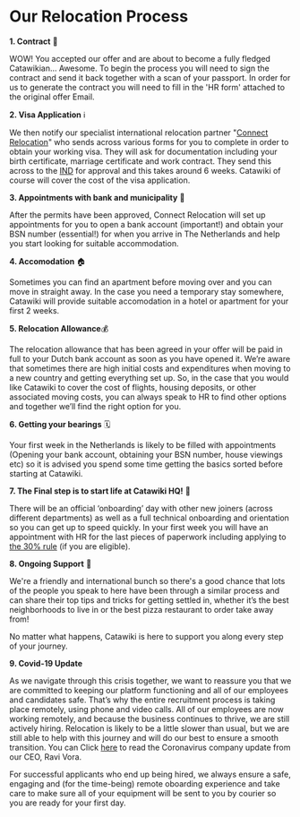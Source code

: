 # Our Relocation Process

**1. Contract** 📝 

WOW! You accepted our offer and are about to become a fully fledged Catawikian… Awesome. To begin the process you will need to sign the contract and send it back together with a scan of your passport. In order for us to generate the contract you will need to fill in the 'HR form' attached to the original offer Email.

**2. Visa Application** ℹ️

We then notify our specialist international relocation partner "[Connect Relocation](http://connect-relocation.com/)" who sends across various forms for you to complete in order to obtain your working visa. They will ask for documentation including your birth certificate, marriage certificate and work contract. They send this across to the [IND](https://ind.nl/en) for approval and this takes around 6 weeks. Catawiki of course will cover the cost of the visa application. 

**3. Appointments with bank and municipality** 🏧  

After the permits have been approved, Connect Relocation will set up appointments for you to open a bank account (important!) and obtain your BSN number (essential!) for when you arrive in The Netherlands and help you start looking for suitable accommodation. 

**4. Accomodation** 🏠

Sometimes you can find an apartment before moving over and you can move in straight away. In the case you need a temporary stay somewhere, Catawiki will provide suitable accomodation in a hotel or apartment for your first 2 weeks. 

**5. Relocation Allowance**💰 

The relocation allowance that has been agreed in your offer will be paid in full to your Dutch bank account as soon as you have opened it. We’re aware that sometimes there are high initial costs and expenditures when moving to a new country and getting everything set up. So, in the case that you would like Catawiki to cover the cost of flights, housing deposits, or other associated moving costs, you can always speak to HR to find other options and together we’ll find the right option for you.

**6. Getting your bearings** 🗓️

Your first week in the Netherlands is likely to be filled with appointments (Opening your bank account, obtaining your BSN number, house viewings etc) so it is advised you spend some time getting the basics sorted before starting at Catawiki. 

**7. The Final step is to start life at Catawiki HQ!** 🏢 

There will be an official ‘onboarding’ day with other new joiners (across different departments) as well as a full technical onboarding and orientation so you can get up to speed quickly. In your first week you will have an appointment with HR for the last pieces of paperwork including applying to [the 30% rule](https://www.iamsterdam.com/en/living/take-care-of-official-matters/highly-skilled-migrants/thirty-percent-ruling) (if you are eligible). 

**8. Ongoing Support** 🍕 

We're a friendly and international bunch so there's a good chance that lots of the people you speak to here have been through a similar process and can share their top tips and tricks for getting settled in, whether it’s the best neighborhoods to live in or the best pizza restaurant to order take away from!

No matter what happens, Catawiki is here to support you along every step of your journey.

**9. Covid-19 Update**

As we navigate through this crisis together, we want to reassure you that we are committed to keeping our platform functioning and all of our employees and candidates safe. That’s why the entire recruitment process is taking place remotely, using phone and video calls. All of our employees are now working remotely, and because the business continues to thrive, we are still actively hiring. Relocation is likely to be a little slower than usual, but we are still able to help with this journey and will do our best to ensure a smooth transition. You can Click [here](https://cw-app-marketing.s3.amazonaws.com/assets/marketing/marketing/corona_update/covid-19_update_catawiki_en.pdf) to read the Coronavirus company update from our CEO, Ravi Vora.

For successful applicants who end up being hired, we always ensure a safe, engaging and (for the time-being) remote oboarding experience and take care to make sure all of your equipment will be sent to you by courier so you are ready for your first day.
